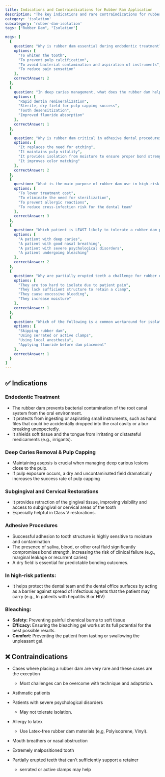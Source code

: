 ```yaml
---
title: Indications and Contraindications for Rubber Ram Application
description: "The key indications and rare contraindications for rubber dam use in dentistry"
category: 'isolation'
subcategory: 'rubber-dam-isolation'
tags: ["Rubber Dam", "Isolation"]

mcqs: [
  {
    question: "Why is rubber dam essential during endodontic treatment?",
    options: [
      "To whiten the tooth",
      "To prevent pulp calcification",
      "To avoid bacterial contamination and aspiration of instruments",
      "To reduce pain sensation"
    ],
    correctAnswer: 2
  },
  {
    question: "In deep caries management, what does the rubber dam help ensure?",
    options: [
      "Rapid dentin remineralization",
      "Sterile, dry field for pulp capping success",
      "Tooth desensitization",
      "Improved fluoride absorption"
    ],
    correctAnswer: 1
  },
  {
    question: "Why is rubber dam critical in adhesive dental procedures?",
    options: [
      "It replaces the need for etching",
      "It maintains pulp vitality",
      "It provides isolation from moisture to ensure proper bond strength",
      "It improves color matching"
    ],
    correctAnswer: 2
  },
  {
    question: "What is the main purpose of rubber dam use in high-risk patients (e.g., with HIV or Hepatitis B)?",
    options: [
      "To lower treatment cost",
      "To eliminate the need for sterilization",
      "To prevent allergic reactions",
      "To reduce cross-infection risk for the dental team"
    ],
    correctAnswer: 3
  },
  {
    question: "Which patient is LEAST likely to tolerate a rubber dam placement?",
    options: [
      "A patient with deep caries",
      "A patient with good nasal breathing",
      "A patient with severe psychological disorders",
      "A patient undergoing bleaching"
    ],
    correctAnswer: 2
  },
  {
    question: "Why are partially erupted teeth a challenge for rubber dam placement?",
    options: [
      "They are too hard to isolate due to patient pain",
      "They lack sufficient structure to retain a clamp",
      "They cause excessive bleeding",
      "They increase moisture"
    ],
    correctAnswer: 1
  },
  {
    question: "Which of the following is a common workaround for isolating malpositioned teeth?",
    options: [
      "Skipping rubber dam",
      "Using serrated or active clamps",
      "Using local anesthesia",
      "Applying fluoride before dam placement"
    ],
    correctAnswer: 1
  }
]
---
```

## ✅ Indications
### Endodontic Treatment
- The rubber dam prevents bacterial contamination of the root canal system from the oral environment. 
- It protects from ingesting or aspirating small instruments, such as hand files that could be accidentally dropped into the oral cavity or a bur breaking unexpectedly.
- It shields soft tissue and the tongue from irritating or distasteful medicaments (e.g., irrigants).
### Deep Caries Removal & Pulp Capping
- Maintaining asepsis is crucial when managing deep carious lesions close to the pulp.
- If pulp exposure occurs, a dry and uncontaminated field dramatically increases the success rate of pulp capping
### Subgingival and Cervical Restorations
- It provides retraction of the gingival tissue, improving visibility and access to subgingival or cervical areas of the tooth
- Especially helpful in Class V restorations.
### Adhesive Procedures
- Successful adhesion to tooth structure is highly sensitive to moisture and contamination
- The presence of saliva, blood, or other oral fluid significantly compromises bond strength, increasing the risk of clinical failure (e.g., marginal leakage or recurrent caries)
- A dry field is essential for predictable bonding outcomes.
### In high-risk patients:
- It helps protect the dental team and the dental office surfaces by acting as a barrier against spread of infectious agents that the patient may carry (e.g., In patients with hepatitis B or HIV)
### Bleaching:
- **Safety:** Preventing painful chemical burns to soft tissue
- **Efficacy:** Ensuring the bleaching gel works at its full potential for the best possible results.
- **Comfort:** Preventing the patient from tasting or swallowing the unpleasant gel.
## ❌ Contraindications
- Cases where placing a rubber dam are very rare and these cases are the exception
	- Most challenges can be overcome with technique and adaptation.

- Asthmatic patients 
- Patients with severe psychological disorders
	- May not tolerate isolation.
- Allergy to latex
	- Use Latex-free rubber dam materials (e,g, Polyisoprene, Vinyl).
- Mouth breathers or nasal obstruction
- Extremely malpositioned tooth
- Partially erupted teeth that can't sufficiently support a retainer
	- serrated or active clamps may help
